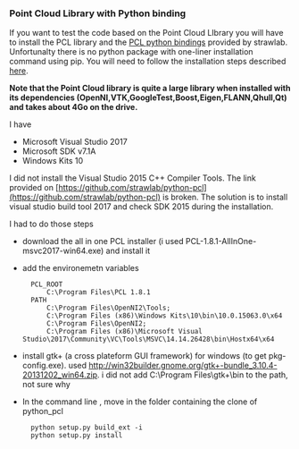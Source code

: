 ### Point Cloud Library with Python binding

If you want to test the code based on the Point Cloud LIbrary you will have to install the PCL library and the [PCL python bindings](http://strawlab.github.io/python-pcl/) provided by strawlab.
Unfortunalty there is no python package with one-liner installation command using pip.
You will need to follow the installation steps described [here](http://strawlab.github.io/python-pcl/). 

**Note that the Point Cloud library is quite a large library when installed with its dependencies (OpenNI,VTK,GoogleTest,Boost,Eigen,FLANN,Qhull,Qt) and takes about 4Go on the drive.**

I have
 
* Microsoft Visual Studio 2017
* Microsoft SDK v7.1A
* Windows Kits 10

I did not install the  Visual Studio 2015 C++ Compiler Tools. The link provided on [https://github.com/strawlab/python-pcl](https://github.com/strawlab/python-pcl) is broken. The solution is to 
install visual studio build tool 2017 and check SDK 2015 during the installation. 

I had to do those steps

* download the all in one PCL installer (i used  PCL-1.8.1-AllInOne-msvc2017-win64.exe) and install it
* add the environemetn variables
 
        PCL_ROOT
            C:\Program Files\PCL 1.8.1
        PATH
			C:\Program Files\OpenNI2\Tools;
			C:\Program Files (x86)\Windows Kits\10\bin\10.0.15063.0\x64
			C:\Program Files\OpenNI2;
			C:\Program Files (x86)\Microsoft Visual Studio\2017\Community\VC\Tools\MSVC\14.14.26428\bin\Hostx64\x64

* install gtk+  (a cross plateform GUI framework) for windows (to get pkg-config.exe). used http://win32builder.gnome.org/gtk+-bundle_3.10.4-20131202_win64.zip. i did not add C:\Program Files\gtk+\bin to the path, not sure why

		

* In the command line , move in the folder containing the clone of python_pcl 
	
		python setup.py build_ext -i
		python setup.py install




